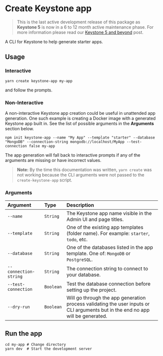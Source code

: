 <!--[meta]
section: api
subSection: utilities
title: Create Keystone app
[meta]-->

# Create Keystone app

> This is the last active development release of this package as **Keystone 5** is now in a 6 to 12 month active maintenance phase. For more information please read our [Keystone 5 and beyond](https://github.com/keystonejs/keystone-5/issues/21) post.

A CLI for Keystone to help generate starter apps.

## Usage

### Interactive

```shell
yarn create keystone-app my-app
```

and follow the prompts.

### Non-Interactive

A non-interactive Keystone app creation could be useful in unattended app generation.
One such example is creating a Docker image with a generated Keystone app built in.
See the list of possible arguments in the **Arguments** section below.

```shell
npm init keystone-app --name "My App" --template "starter" --database "MongoDB" --connection-string mongodb://localhost/MyApp --test-connection false my-app
```

The app generation will fall back to interactive prompts if any of the arguments are
missing or have incorrect values.

> **Note:** By the time this documentation was written, `yarn create` was not working
> because the CLI arguments were not passed to the `create-keystone-app` script.

### Arguments

| Argument              | Type      | Description                                                                                                                     |
| :-------------------- | :-------- | :------------------------------------------------------------------------------------------------------------------------------ |
| `--name`              | `String`  | The Keystone app name visible in the Admin UI and page titles.                                                                  |
| `--template`          | `String`  | One of the existing app templates (folder name). For example: `starter`, `todo`, etc.                                           |
| `--database`          | `String`  | One of the databases listed in the app template. One of: `MongoDB` or `PostgreSQL`.                                             |
| `--connection-string` | `String`  | The connection string to connect to your database.                                                                              |
| `--test-connection`   | `Boolean` | Test the database connection before setting up the project.                                                                     |
| `--dry-run`           | `Boolean` | Will go through the app generation process validating the user inputs or CLI arguments but in the end no app will be generated. |

## Run the app

```shell allowCopy=false showLanguage=false
cd my-app # Change directory
yarn dev  # Start the development server
```

